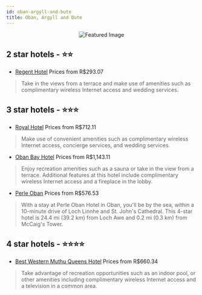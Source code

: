 ```yaml
---
id: oban-argyll-and-bute
title: Oban, Argyll and Bute
---
```


<center><img src="https://i.travelapi.com/hotels/3000000/2810000/2804700/2804684/6b54640c_z.jpg" alt="Featured Image" /></center>


##  2 star hotels - ⭐️⭐️

-    [Regent Hotel](https://us.hurb.com/hotels/oban/regent-hotel-JNP-JP304834?cmp=18055) Prices from R$293.07
   > Take in the views from a terrace and make use of amenities such as complimentary wireless Internet access and wedding services.

##  3 star hotels - ⭐️⭐️⭐️

-    [Royal Hotel](https://us.hurb.com/hotels/oban/royal-hotel-JNP-JP978478?cmp=18055) Prices from R$712.11
   > Make use of convenient amenities such as complimentary wireless Internet access, concierge services, and wedding services.
-    [Oban Bay Hotel](https://us.hurb.com/hotels/oban/oban-bay-hotel-JNP-JP921562?cmp=18055) Prices from R$1,143.11
   > Enjoy recreation amenities such as a sauna or take in the view from a terrace. Additional features at this hotel include complimentary wireless Internet access and a fireplace in the lobby.
-    [Perle Oban](https://us.hurb.com/hotels/oban/perle-oban-JNP-JP060307?cmp=18055) Prices from R$576.53
   > With a stay at Perle Oban Hotel in Oban, you'll be by the sea, within a 10-minute drive of Loch Linnhe and St. John's Cathedral. This 4-star hotel is 24.4 mi (39.2 km) from Loch Awe and 0.2 mi (0.3 km) from McCaig's Tower.

##  4 star hotels - ⭐️⭐️⭐️⭐️

-    [Best Western Muthu Queens Hotel](https://us.hurb.com/hotels/oban/best-western-muthu-queens-hotel-JNP-JP767293?cmp=18055) Prices from R$660.34
   > Take advantage of recreation opportunities such as an indoor pool, or other amenities including complimentary wireless Internet access and a television in a common area.
